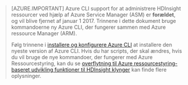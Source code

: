> [AZURE.IMPORTANT] Azure CLI support for at administrere HDInsight ressourcer ved hjælp af Azure Service Manager (ASM) er __forældet__, og vil blive fjernet af januar 1 2017. Trinnene i dette dokument bruge kommandoerne ny Azure CLI, der fungerer sammen med Azure ressource Manager (ARM).
>
> Følg trinnene i [installere og konfigurere Azure CLI](../articles/xplat-cli-install.md) at installere den nyeste version af Azure CLI. Hvis du har scripts, der skal ændres, hvis du vil bruge de nye kommandoer, der fungerer med Azure Ressourcestyring, kan du se [overflytning til Azure ressourcestyring-baseret udvikling funktioner til HDInsight klynger](../articles/hdinsight/hdinsight-hadoop-development-using-azure-resource-manager.md) kan finde flere oplysninger.


